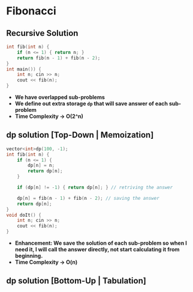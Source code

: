 # Fibonacci

## Recursive Solution

```cpp
int fib(int n) {
    if (n <= 1) { return n; }
    return fib(n - 1) + fib(n - 2);
}
int main()) {
    int n; cin >> n;
    cout << fib(n);
}
```

- **We have overlapped sub-problems**
- **We define out extra storage `dp` that will save answer of each sub-problem**
- **Time Complexity → O(2^n)**

## dp solution [Top-Down | Memoization]

```cpp
vector<int>dp(100, -1);
int fib(int n) {
    if (n <= 1) {
        dp[n] = n;
        return dp[n];
    }

    if (dp[n] != -1) { return dp[n]; } // retriving the answer

    dp[n] = fib(n - 1) + fib(n - 2); // saving the answer
    return dp[n];
}
void doIt() {
    int n; cin >> n;
    cout << fib(n);
}
```

- **Enhancement: We save the solution of each sub-problem so when I need it, I will call the answer directly, not start calculating it from beginning.**
- **Time Complexity → O(n)**


## dp solution [Bottom-Up | Tabulation]
```cpp


```

